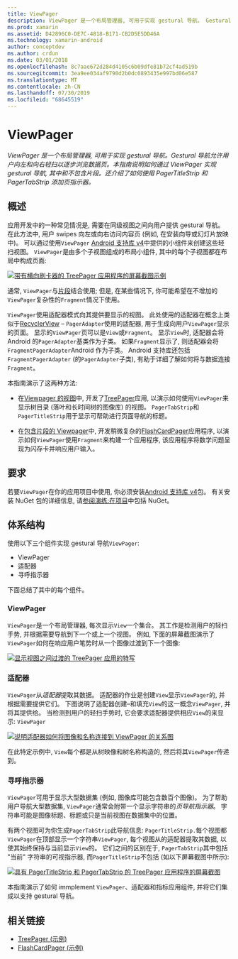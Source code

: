 ```yaml
---
title: ViewPager
description: ViewPager 是一个布局管理器, 可用于实现 gestural 导航。 Gestural 导航允许用户向左和向右轻扫以逐步浏览数据页。 本指南说明如何通过 ViewPager 实现 gestural 导航, 其中和不包含片段。 还介绍了如何使用 PagerTitleStrip 和 PagerTabStrip 添加页指示器。
ms.prod: xamarin
ms.assetid: D42896C0-DE7C-4818-B171-CB2D5E5DD46A
ms.technology: xamarin-android
author: conceptdev
ms.author: crdun
ms.date: 03/01/2018
ms.openlocfilehash: 8c7aae672d284d4105c6b09dfe81b72cf4ad519b
ms.sourcegitcommit: 3ea9ee034af9790d2b0dc0893435e997bd06e587
ms.translationtype: MT
ms.contentlocale: zh-CN
ms.lasthandoff: 07/30/2019
ms.locfileid: "68645519"
---
```

# <a name="viewpager"></a>ViewPager

_ViewPager 是一个布局管理器, 可用于实现 gestural 导航。Gestural 导航允许用户向左和向右轻扫以逐步浏览数据页。本指南说明如何通过 ViewPager 实现 gestural 导航, 其中和不包含片段。还介绍了如何使用 PagerTitleStrip 和 PagerTabStrip 添加页指示器。_

 
## <a name="overview"></a>概述

应用开发中的一种常见情况是, 需要在同级视图之间向用户提供 gestural 导航。 在此方法中, 用户 swipes 向左或向右访问内容页 (例如, 在安装向导或幻灯片放映中)。 可以通过使用`ViewPager` [Android 支持库 v4](https://www.nuget.org/packages/Xamarin.Android.Support.v4/)中提供的小组件来创建这些轻扫视图。 `ViewPager`是由多个子视图组成的布局小组件, 其中的每个子视图都在布局中构成页面: 

[![带有横向刷卡器的 TreePager 应用程序的屏幕截图示例](images/01-intro-sml.png)](images/01-intro.png#lightbox)

通常, `ViewPager`与[片段](~/android/platform/fragments/index.md)结合使用; 但是, 在某些情况下, 你可能希望在不增加的`ViewPager`复杂性的`Fragment`情况下使用。

`ViewPager`使用适配器模式向其提供要显示的视图。 此处使用的适配器在概念上类似于[RecyclerView](~/android/user-interface/layouts/recycler-view/index.md) &ndash; `PagerAdapter`使用的适配器, 用于生成向用户`ViewPager`显示的页面。 显示的`ViewPager`页可以是`View`或`Fragment`。 显示`View`时, 适配器会将 Android 的`PagerAdapter`基类作为子类。 如果`Fragment`显示了, 则适配器会将`FragmentPagerAdapter`Android 作为子类。 Android 支持库还包括`FragmentPagerAdapter` (的`PagerAdapter`子类), 有助于详细了解如何将与数据连接`Fragment`。 

本指南演示了这两种方法: 

-   在[Viewpager 的视图](~/android/user-interface/controls/view-pager/viewpager-and-views.md)中, 开发了[TreePager](https://docs.microsoft.com/samples/xamarin/monodroid-samples/userinterface-treepager)应用, 以演示如何使用`ViewPager`来显示树目录 (落叶和长时间树的图像库) 的视图。 
    `PagerTabStrip`和`PagerTitleStrip`用于显示可帮助进行页面导航的标题。

-   在[包含片段的 Viewpager](~/android/user-interface/controls/view-pager/viewpager-and-fragments.md)中, 开发稍微复杂的[FlashCardPager](https://docs.microsoft.com/samples/xamarin/monodroid-samples/userinterface-treepager)应用程序, 以演示如何`ViewPager`使用`Fragment`来构建一个应用程序, 该应用程序将数学问题呈现为闪存卡并响应用户输入。 


## <a name="requirements"></a>要求

若要`ViewPager`在你的应用项目中使用, 你必须安装[Android 支持库 v4](https://www.nuget.org/packages/Xamarin.Android.Support.v4/)包。 有关安装 NuGet 包的详细信息, 请[参阅演练:在项目](https://docs.microsoft.com/visualstudio/mac/nuget-walkthrough)中包括 NuGet。 

 
## <a name="architecture"></a>体系结构

使用以下三个组件实现 gestural 导航`ViewPager`:

-   ViewPager
-   适配器
-   寻呼指示器

下面总结了其中的每个组件。



### <a name="viewpager"></a>ViewPager

`ViewPager`是一个布局管理器, 每次显示`View`一个集合。 其工作是检测用户的轻扫手势, 并根据需要导航到下一个或上一个视图。 例如, 下面的屏幕截图演示了`ViewPager`如何在响应用户笔势时从一个图像过渡到下一个图像: 

[![显示视图之间过渡的 TreePager 应用的特写](images/02-transition-sml.png)](images/02-transition.png#lightbox)


### <a name="adapter"></a>适配器

`ViewPager`从*适配器*提取其数据。 适配器的作业是创建`View`显示`ViewPager`的, 并根据需要提供它们。 下图说明了适配器创建&ndash;和填充`View`的这一概念`ViewPager`, 并将其提供给。 当检测到用户的轻扫手势时, 它会要求适配器提供相应`View`的来显示: `ViewPager` 

[![说明适配器如何将图像和名称连接到 ViewPager 的关系图](images/03-adapter-sml.png)](images/03-adapter.png#lightbox)

在此特定示例中, `View`每个都是从树映像和树名称构造的, 然后将其`ViewPager`传递到。 



### <a name="pager-indicator"></a>寻呼指示器

`ViewPager`可用于显示大型数据集 (例如, 图像库可能包含数百个图像)。 为了帮助用户导航大型数据集, `ViewPager`通常会附带一个显示字符串的*页导航指示器*。 字符串可能是图像标题、标题或只是当前视图在数据集中的位置。 

有两个视图可为你生成`PagerTabStrip`此导航信息: `PagerTitleStrip.`每个视图都`ViewPager`在顶部显示一个字符串`ViewPager`, 每个视图从的适配器提取其数据, 以使其始终保持与当前显示`View`的。 它们之间的区别在于, `PagerTabStrip`其中包括 "当前" 字符串的可视指示器, 而`PagerTitleStrip`不包括 (如以下屏幕截图中所示): 

[![具有 PagerTitleStrip 和 PagerTabStrip 的 TreePager 应用程序的屏幕截图](images/04-comparison-sml.png)](images/04-comparison.png#lightbox)

本指南演示了如何 immplement `ViewPager`、适配器和指标应用组件, 并将它们集成以支持 gestural 导航。 



## <a name="related-links"></a>相关链接

- [TreePager (示例)](https://docs.microsoft.com/samples/xamarin/monodroid-samples/userinterface-treepager)
- [FlashCardPager (示例)](https://docs.microsoft.com/samples/xamarin/monodroid-samples/userinterface-flashcardpager)
